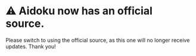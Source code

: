 # ⚠️ Aidoku now has an official source.

Please switch to using the official source, as this one will no longer receive updates.
Thank you!
